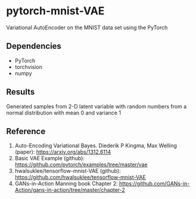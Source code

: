 # pytorch-mnist-VAE
Variational AutoEncoder on the MNIST data set using the PyTorch


## Dependencies
- PyTorch
- torchvision
- numpy

## Results
Generated samples from 2-D latent variable with random numbers from a normal distribution with mean 0 and variance 1 

## Reference
1. Auto-Encoding Variational Bayes. Diederik P Kingma, Max Welling (paper): 
https://arxiv.org/abs/1312.6114
2. Basic VAE Example (github): 
https://github.com/pytorch/examples/tree/master/vae
3. hwalsuklee/tensorflow-mnist-VAE (github): 
https://github.com/hwalsuklee/tensorflow-mnist-VAE
4. GANs-in-Action Manning book Chapter 2:
https://github.com/GANs-in-Action/gans-in-action/tree/master/chapter-2
